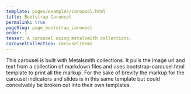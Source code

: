 ```yaml
---
template: pages/examples/carousel.html
title: Bootstrap Carousel
permalink: true
pageSlug: page_bootstrap_carousel
order: 1
teaser: A carousel using metalsmith collections.
carouselCollection: carouselItems
---
```

This carousel is built with Metalsmith collections. It pulls the image url and text from a collection of markdown files and uses bootstrap-carousel.html template to print all the markup. For the sake of brevity the markup for the carousel indicators and slides is in this same template but could conceivably be broken out into their own templates.
